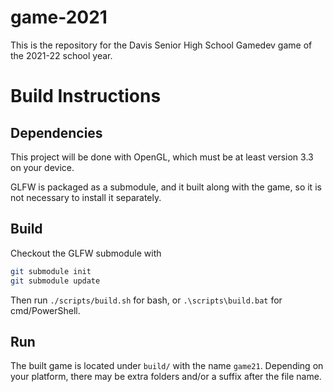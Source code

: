 # game-2021

This is the repository for the Davis Senior High School Gamedev game of the
2021-22 school year.

# Build Instructions

## Dependencies
This project will be done with OpenGL, which must be at least version 3.3 on
your device.

GLFW is packaged as a submodule, and it built along with the game, so it is not
necessary to install it separately.

## Build
Checkout the GLFW submodule with

```bash
git submodule init
git submodule update
```

Then run `./scripts/build.sh` for bash, or `.\scripts\build.bat` for cmd/PowerShell.

## Run
The built game is located under `build/` with the name `game21`. Depending on
your platform, there may be extra folders and/or a suffix after the file name.
